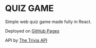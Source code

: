# QUIZ GAME

Simple web quiz game made fully in React.

Deployed on [GitHub Pages](https://nanndo54.github.io/quiz-game)

API by [The Trivia API](https://the-trivia-api.com/)
